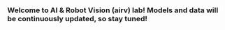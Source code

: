 ### Welcome to AI & Robot Vision (airv) lab! Models and data will be continuously updated, so stay tuned!





